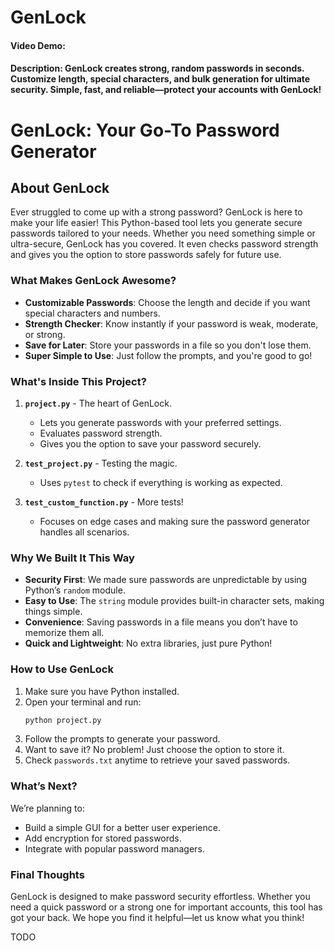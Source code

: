 # GenLock
#### Video Demo:  <URL HERE>
#### Description:  GenLock creates strong, random passwords in seconds. Customize length, special characters, and bulk generation for ultimate security. Simple, fast, and reliable—protect your accounts with GenLock!

# GenLock: Your Go-To Password Generator


## About GenLock
Ever struggled to come up with a strong password? GenLock is here to make your life easier! This Python-based tool lets you generate secure passwords tailored to your needs. Whether you need something simple or ultra-secure, GenLock has you covered. It even checks password strength and gives you the option to store passwords safely for future use.

### What Makes GenLock Awesome?
- **Customizable Passwords**: Choose the length and decide if you want special characters and numbers.
- **Strength Checker**: Know instantly if your password is weak, moderate, or strong.
- **Save for Later**: Store your passwords in a file so you don't lose them.
- **Super Simple to Use**: Just follow the prompts, and you're good to go!

### What's Inside This Project?
1. **`project.py`** - The heart of GenLock.
   - Lets you generate passwords with your preferred settings.
   - Evaluates password strength.
   - Gives you the option to save your password securely.

2. **`test_project.py`** - Testing the magic.
   - Uses `pytest` to check if everything is working as expected.

3. **`test_custom_function.py`** - More tests!
   - Focuses on edge cases and making sure the password generator handles all scenarios.

### Why We Built It This Way
- **Security First**: We made sure passwords are unpredictable by using Python’s `random` module.
- **Easy to Use**: The `string` module provides built-in character sets, making things simple.
- **Convenience**: Saving passwords in a file means you don’t have to memorize them all.
- **Quick and Lightweight**: No extra libraries, just pure Python!

### How to Use GenLock
1. Make sure you have Python installed.
2. Open your terminal and run:
   ```sh
   python project.py
   ```
3. Follow the prompts to generate your password.
4. Want to save it? No problem! Just choose the option to store it.
5. Check `passwords.txt` anytime to retrieve your saved passwords.

### What’s Next?
We’re planning to:
- Build a simple GUI for a better user experience.
- Add encryption for stored passwords.
- Integrate with popular password managers.

### Final Thoughts
GenLock is designed to make password security effortless. Whether you need a quick password or a strong one for important accounts, this tool has got your back. We hope you find it helpful—let us know what you think!


TODO
